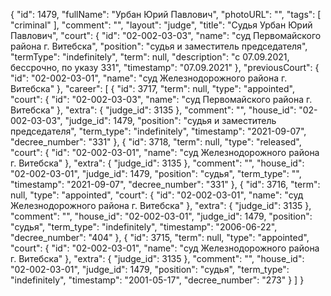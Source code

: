 {
    "id": 1479,
    "fullName": "Урбан Юрий Павлович",
    "photoURL": "",
    "tags": [
        "criminal"
    ],
    "comment": "",
    "layout": "judge",
    "title": "Судья Урбан Юрий Павлович",
    "court": {
        "id": "02-002-03-03",
        "name": "суд Первомайского района г. Витебска",
        "position": "судья и заместитель председателя",
        "termType": "indefinitely",
        "term": null,
        "description": "c 07.09.2021, бессрочно, по указу 331",
        "timestamp": "07.09.2021"
    },
    "previousCourt": {
        "id": "02-002-03-01",
        "name": "суд Железнодорожного района г. Витебска"
    },
    "career": [
        {
            "id": 3717,
            "term": null,
            "type": "appointed",
            "court": {
                "id": "02-002-03-03",
                "name": "суд Первомайского района г. Витебска"
            },
            "extra": {
                "judge_id": 3135
            },
            "comment": "",
            "house_id": "02-002-03-03",
            "judge_id": 1479,
            "position": "судья и заместитель председателя",
            "term_type": "indefinitely",
            "timestamp": "2021-09-07",
            "decree_number": "331"
        },
        {
            "id": 3718,
            "term": null,
            "type": "released",
            "court": {
                "id": "02-002-03-01",
                "name": "суд Железнодорожного района г. Витебска"
            },
            "extra": {
                "judge_id": 3135
            },
            "comment": "",
            "house_id": "02-002-03-01",
            "judge_id": 1479,
            "position": "судья",
            "term_type": "",
            "timestamp": "2021-09-07",
            "decree_number": "331"
        },
        {
            "id": 3716,
            "term": null,
            "type": "appointed",
            "court": {
                "id": "02-002-03-01",
                "name": "суд Железнодорожного района г. Витебска"
            },
            "extra": {
                "judge_id": 3135
            },
            "comment": "",
            "house_id": "02-002-03-01",
            "judge_id": 1479,
            "position": "судья",
            "term_type": "indefinitely",
            "timestamp": "2006-06-22",
            "decree_number": "404"
        },
        {
            "id": 3715,
            "term": null,
            "type": "appointed",
            "court": {
                "id": "02-002-03-01",
                "name": "суд Железнодорожного района г. Витебска"
            },
            "extra": {
                "judge_id": 3135
            },
            "comment": "",
            "house_id": "02-002-03-01",
            "judge_id": 1479,
            "position": "судья",
            "term_type": "indefinitely",
            "timestamp": "2001-05-17",
            "decree_number": "273"
        }
    ]
}